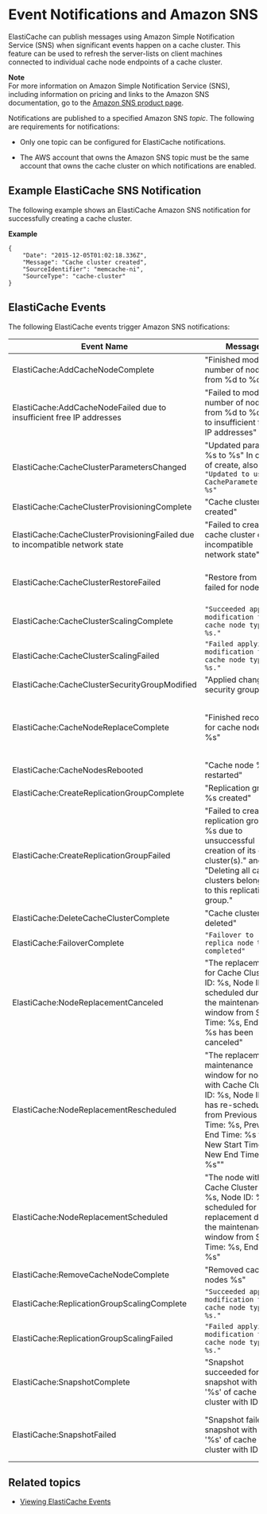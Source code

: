 # Event Notifications and Amazon SNS<a name="ElastiCacheSNS"></a>

ElastiCache can publish messages using Amazon Simple Notification Service \(SNS\) when significant events happen on a cache cluster\. This feature can be used to refresh the server\-lists on client machines connected to individual cache node endpoints of a cache cluster\.

**Note**  
For more information on Amazon Simple Notification Service \(SNS\), including information on pricing and links to the Amazon SNS documentation, go to the [Amazon SNS product page](https://aws.amazon.com/sns)\.

Notifications are published to a specified Amazon SNS *topic*\. The following are requirements for notifications:

+ Only one topic can be configured for ElastiCache notifications\.

+ The AWS account that owns the Amazon SNS topic must be the same account that owns the cache cluster on which notifications are enabled\.

## Example ElastiCache SNS Notification<a name="ElastiCache.SNS.Sample"></a>

The following example shows an ElastiCache Amazon SNS notification for successfully creating a cache cluster\.

**Example**  

```
{
    "Date": "2015-12-05T01:02:18.336Z",
    "Message": "Cache cluster created",
    "SourceIdentifier": "memcache-ni",
    "SourceType": "cache-cluster"
}
```

## ElastiCache Events<a name="ElastiCacheSNS.Events"></a>

The following ElastiCache events trigger Amazon SNS notifications:


| Event Name | Message | Description | 
| --- | --- | --- | 
|  ElastiCache:AddCacheNodeComplete  |  "Finished modifying number of nodes from %d to %d"  |  A cache node has been added to the cache cluster and is ready for use\.  | 
|  ElastiCache:AddCacheNodeFailed due to insufficient free IP addresses  |  "Failed to modify number of nodes from %d to %d due to insufficient free IP addresses"  |  A cache node could not be added because there are not enough available IP addresses\.  | 
|  ElastiCache:CacheClusterParametersChanged  |  "Updated parameter %s to %s" In case of create, also send `"Updated to use a CacheParameterGroup %s"`  |  One or more cache cluster parameters have been changed\.  | 
|  ElastiCache:CacheClusterProvisioningComplete  |  "Cache cluster created"  |  The provisioning of a cache cluster is completed, and the cache nodes in the cache cluster are ready to use\.  | 
|  ElastiCache:CacheClusterProvisioningFailed due to incompatible network state  |  "Failed to create the cache cluster due to incompatible network state"  |  An attempt was made to launch a new cache cluster into a nonexistent virtual private cloud \(VPC\)\.  | 
|  ElastiCache:CacheClusterRestoreFailed  |  "Restore from %s failed for node %s"  |  ElastiCache was unable to populate the cache cluster with Redis snapshot data\. This could be due to a nonexistent snapshot file in Amazon S3, or incorrect permissions on that file\. If you describe the cache cluster, the status will be `restore-failed`\. You will need to delete the cache cluster and start over\. For more information, see [Seeding a New Cluster with an Externally Created Backup \(Redis\)](backups-seeding-redis.md)\.  | 
| ElastiCache:CacheClusterScalingComplete  | `"Succeeded applying modification to cache node type to %s."` | : Scale up for cache\-cluster completed successfully\. | 
| ElastiCache:CacheClusterScalingFailed | `"Failed applying modification to cache node type to %s."` | Scale\-up operation on cache\-cluster failed\.  | 
|  ElastiCache:CacheClusterSecurityGroupModified  |  "Applied change to security group"  |  One of the following events has occurred: [\[See the AWS documentation website for more details\]](http://docs.aws.amazon.com/AmazonElastiCache/latest/UserGuide/ElastiCacheSNS.html)  | 
|  ElastiCache:CacheNodeReplaceComplete  |  "Finished recovery for cache nodes %s"  |  ElastiCache has detected that the host running a cache node is degraded or unreachable and has completed replacing the cache node\.  The DNS entry for the replaced cache node is not changed\.  In most instances, you do not need to refresh the server\-list for your clients when this event occurs\. However, some cache client libraries may stop using the cache node even after ElastiCache has replaced the cache node; in this case, the application should refresh the server\-list when this event occurs\.  | 
|  ElastiCache:CacheNodesRebooted  |  "Cache node %s restarted"  |  One or more cache nodes has been rebooted\. Message \(Memcached\): `"Cache node %s shutdown"` Then a second message: `"Cache node %s restarted"`  | 
|  ElastiCache:CreateReplicationGroupComplete  |  "Replication group %s created"  |  The replication group was successfully created\.  | 
|  ElastiCache:CreateReplicationGroupFailed  |  "Failed to create replication group %s due to unsuccessful creation of its cache cluster\(s\)\." and "Deleting all cache clusters belonging to this replication group\."  |  The replication group was not created\.  | 
|  ElastiCache:DeleteCacheClusterComplete  |  "Cache cluster deleted"  |  The deletion of a cache cluster and all associated cache nodes has completed\.  | 
| ElastiCache:FailoverComplete | `"Failover to replica node %s completed"` | Failover over to a replica node was successful\. | 
|  ElastiCache:NodeReplacementCanceled  |  "The replacement for Cache Cluster ID: %s, Node ID: %s scheduled during the maintenance window from Start Time: %s, End Time: %s has been canceled"  |  A node in your cluster that was scheduled for replacement is no longer scheduled for replacement\.   | 
|  ElastiCache:NodeReplacementRescheduled  |  "The replacement in maintenance window for node with Cache Cluster ID: %s, Node ID: %s has re\-scheduled from Previous Start Time: %s, Previous End Time: %s to New Start Time: %s, New End Time: %s""  |  A node in your cluster previously scheduled for replacement has been rescheduled for replacement during the new window described in the notification\.  For information on what actions you can take, go to [Actions You Can Take When a Node is Scheduled for Replacement](CacheNodes.NodeReplacement.md)\.  | 
|  ElastiCache:NodeReplacementScheduled  |  "The node with Cache Cluster ID: %s, Node ID: %s is scheduled for replacement during the maintenance window from Start Time: %s, End Time: %s"  |  A node in your cluster is scheduled for replacement during the window described in the notification\.  For information on what actions you can take, go to [Actions You Can Take When a Node is Scheduled for Replacement](CacheNodes.NodeReplacement.md)\.  | 
|  ElastiCache:RemoveCacheNodeComplete  |  "Removed cache nodes %s"  |  A cache node has been removed from the cache cluster\.  | 
| ElastiCache:ReplicationGroupScalingComplete | `"Succeeded applying modification to cache node type to %s."` | Scale\-up operation on replication group completed successfully\.  | 
| ElastiCache:ReplicationGroupScalingFailed | `"Failed applying modification to cache node type to %s."` | Scale\-up operation on replication group failed\.  | 
|  ElastiCache:SnapshotComplete  |  "Snapshot succeeded for snapshot with ID '%s' of cache cluster with ID '%s'"  |  A cache snapshot has completed successfully\.  | 
|  ElastiCache:SnapshotFailed  |  "Snapshot failed for snapshot with ID '%s' of cache cluster with ID '%s'"  |  A cache snapshot has failed\. See the cluster’s cache events for more a detailed cause\. If you describe the snapshot, see [http://docs.aws.amazon.com/AmazonElastiCache/latest/APIReference/API_DescribeSnapshots.html](http://docs.aws.amazon.com/AmazonElastiCache/latest/APIReference/API_DescribeSnapshots.html), the status will be `failed`\.  | 

## Related topics<a name="ElastiCacheSNS.SeeAlso"></a>

+ [Viewing ElastiCache Events](ECEvents.Viewing.md)